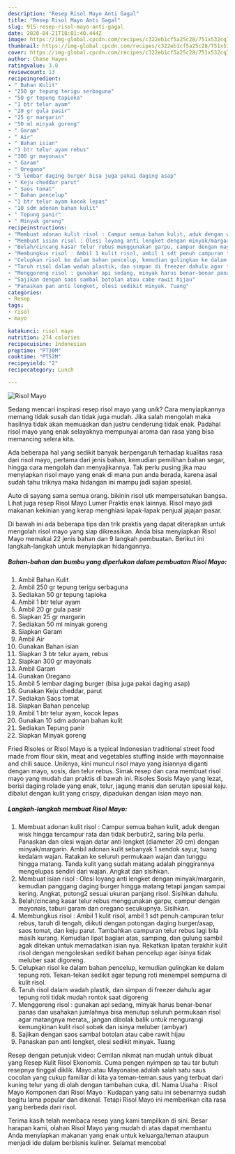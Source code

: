 ```yaml
---
description: "Resep Risol Mayo Anti Gagal"
title: "Resep Risol Mayo Anti Gagal"
slug: 915-resep-risol-mayo-anti-gagal
date: 2020-04-21T18:01:40.444Z
image: https://img-global.cpcdn.com/recipes/c322eb1cf5a25c28/751x532cq70/risol-mayo-foto-resep-utama.jpg
thumbnail: https://img-global.cpcdn.com/recipes/c322eb1cf5a25c28/751x532cq70/risol-mayo-foto-resep-utama.jpg
cover: https://img-global.cpcdn.com/recipes/c322eb1cf5a25c28/751x532cq70/risol-mayo-foto-resep-utama.jpg
author: Chase Hayes
ratingvalue: 3.8
reviewcount: 13
recipeingredient:
- " Bahan Kulit"
- "250 gr tepung terigu serbaguna"
- "50 gr tepung tapioka"
- "1 btr telur ayam"
- "20 gr gula pasir"
- "25 gr margarin"
- "50 ml minyak goreng"
- " Garam"
- " Air"
- " Bahan isian"
- "3 btr telur ayam rebus"
- "300 gr mayonais"
- " Garam"
- " Oregano"
- "5 lembar daging burger bisa juga pakai daging asap"
- " Keju cheddar parut"
- " Saos tomat"
- " Bahan pencelup"
- "1 btr telur ayam kocok lepas"
- "10 sdm adonan bahan kulit"
- " Tepung panir"
- " Minyak goreng"
recipeinstructions:
- "Membuat adonan kulit risol : Campur semua bahan kulit, aduk dengan wisk hingga tercampur rata dan tidak berbutir2, saring bila perlu. Panaskan dan olesi wajan datar anti lengket (diameter 20 cm) dengan minyak/margarin. Ambil adonan kulit sebanyak 1 sendok sayur, tuang kedalam wajan. Ratakan ke seluruh permukaan wajan dan tunggu hingga matang. Tanda kulit yang sudah matang adalah pinggirannya mengelupas sendiri dari wajan. Angkat dan sisihkan."
- "Membuat isian risol : Olesi loyang anti lengket dengan minyak/margarin, kemudian panggang daging burger hingga matang tetapi jangan sampai kering. Angkat, potong2 sesuai ukuran panjang risol. Sisihkan dahulu."
- "Belah/cincang kasar telur rebus menggunakan garpu, campur dengan mayonais, taburi garam dan oregano secukupnya. Sisihkan."
- "Membungkus risol : Ambil 1 kulit risol, ambil 1 sdt penuh campuran telur rebus, taruh di tengah, diikuti dengan potongan daging burger/asap, saos tomat, dan keju parut. Tambahkan campuran telur rebus lagi bila masih kurang. Kemudian lipat bagian atas, samping, dan gulung sambil agak ditekan untuk memadatkan isian nya. Rekatkan lipatan terakhir kulit risol dengan mengoleskan sedikit bahan pencelup agar isinya tidak meluber saat digoreng."
- "Celupkan risol ke dalam bahan pencelup, kemudian gulingkan ke dalam tepung roti. Tekan-tekan sedikit agar tepung roti menempel sempurna di kulit risol."
- "Taruh risol dalam wadah plastik, dan simpan di freezer dahulu agar tepung roti tidak mudah rontok saat digoreng"
- "Menggoreng risol : gunakan api sedang, minyak harus benar-benar panas dan usahakan jumlahnya bisa menutup seluruh permukaan risol agar matangnya merata,, jangan dibolak balik untuk mengurangi kemungkinan kulit risol sobek dan isinya meluber (ambyar)"
- "Sajikan dengan saos sambal botolan atau cabe rawit hijau"
- "Panaskan pan anti lengket, olesi sedikit minyak. Tuang"
categories:
- Resep
tags:
- risol
- mayo

katakunci: risol mayo 
nutrition: 274 calories
recipecuisine: Indonesian
preptime: "PT30M"
cooktime: "PT52M"
recipeyield: "2"
recipecategory: Lunch

---
```



![Risol Mayo](https://img-global.cpcdn.com/recipes/c322eb1cf5a25c28/751x532cq70/risol-mayo-foto-resep-utama.jpg)

Sedang mencari inspirasi resep risol mayo yang unik? Cara menyiapkannya memang tidak susah dan tidak juga mudah. Jika salah mengolah maka hasilnya tidak akan memuaskan dan justru cenderung tidak enak. Padahal risol mayo yang enak selayaknya mempunyai aroma dan rasa yang bisa memancing selera kita.

Ada beberapa hal yang sedikit banyak berpengaruh terhadap kualitas rasa dari risol mayo, pertama dari jenis bahan, kemudian pemilihan bahan segar, hingga cara mengolah dan menyajikannya. Tak perlu pusing jika mau menyiapkan risol mayo yang enak di mana pun anda berada, karena asal sudah tahu triknya maka hidangan ini mampu jadi sajian spesial.

Auto di sayang sama semua orang. bikinin risol utk mempersatukan bangsa. Lihat juga resep Risol Mayo Lumer Praktis enak lainnya. Risol mayo jadi makanan kekinian yang kerap menghiasi lapak-lapak penjual jajajan pasar.


Di bawah ini ada beberapa tips dan trik praktis yang dapat diterapkan untuk mengolah risol mayo yang siap dikreasikan. Anda bisa menyiapkan Risol Mayo memakai 22 jenis bahan dan 9 langkah pembuatan. Berikut ini langkah-langkah untuk menyiapkan hidangannya.

<!--inarticleads1-->

##### Bahan-bahan dan bumbu yang diperlukan dalam pembuatan Risol Mayo:

1. Ambil  Bahan Kulit
1. Ambil 250 gr tepung terigu serbaguna
1. Sediakan 50 gr tepung tapioka
1. Ambil 1 btr telur ayam
1. Ambil 20 gr gula pasir
1. Siapkan 25 gr margarin
1. Sediakan 50 ml minyak goreng
1. Siapkan  Garam
1. Ambil  Air
1. Gunakan  Bahan isian
1. Siapkan 3 btr telur ayam, rebus
1. Siapkan 300 gr mayonais
1. Ambil  Garam
1. Gunakan  Oregano
1. Ambil 5 lembar daging burger (bisa juga pakai daging asap)
1. Gunakan  Keju cheddar, parut
1. Sediakan  Saos tomat
1. Siapkan  Bahan pencelup
1. Ambil 1 btr telur ayam, kocok lepas
1. Gunakan 10 sdm adonan bahan kulit
1. Sediakan  Tepung panir
1. Siapkan  Minyak goreng


Fried Risoles or Risol Mayo is a typical Indonesian traditional street food made from flour skin, meat and vegetables stuffing inside with mayonnaise and chili sauce. Uniknya, kini muncul risol mayo yang isiannya diganti dengan mayo, sosis, dan telur rebus. Simak resep dan cara membuat risol mayo yang mudah dan praktis di bawah ini. Risoles Sosis Mayo yang lezat, berisi daging rolade yang enak, telur, jagung manis dan serutan spesial keju. dibalut dengan kulit yang crispy, dipadukan dengan isian mayo nan. 

<!--inarticleads2-->

##### Langkah-langkah membuat Risol Mayo:

1. Membuat adonan kulit risol : Campur semua bahan kulit, aduk dengan wisk hingga tercampur rata dan tidak berbutir2, saring bila perlu. Panaskan dan olesi wajan datar anti lengket (diameter 20 cm) dengan minyak/margarin. Ambil adonan kulit sebanyak 1 sendok sayur, tuang kedalam wajan. Ratakan ke seluruh permukaan wajan dan tunggu hingga matang. Tanda kulit yang sudah matang adalah pinggirannya mengelupas sendiri dari wajan. Angkat dan sisihkan.
1. Membuat isian risol : Olesi loyang anti lengket dengan minyak/margarin, kemudian panggang daging burger hingga matang tetapi jangan sampai kering. Angkat, potong2 sesuai ukuran panjang risol. Sisihkan dahulu.
1. Belah/cincang kasar telur rebus menggunakan garpu, campur dengan mayonais, taburi garam dan oregano secukupnya. Sisihkan.
1. Membungkus risol : Ambil 1 kulit risol, ambil 1 sdt penuh campuran telur rebus, taruh di tengah, diikuti dengan potongan daging burger/asap, saos tomat, dan keju parut. Tambahkan campuran telur rebus lagi bila masih kurang. Kemudian lipat bagian atas, samping, dan gulung sambil agak ditekan untuk memadatkan isian nya. Rekatkan lipatan terakhir kulit risol dengan mengoleskan sedikit bahan pencelup agar isinya tidak meluber saat digoreng.
1. Celupkan risol ke dalam bahan pencelup, kemudian gulingkan ke dalam tepung roti. Tekan-tekan sedikit agar tepung roti menempel sempurna di kulit risol.
1. Taruh risol dalam wadah plastik, dan simpan di freezer dahulu agar tepung roti tidak mudah rontok saat digoreng
1. Menggoreng risol : gunakan api sedang, minyak harus benar-benar panas dan usahakan jumlahnya bisa menutup seluruh permukaan risol agar matangnya merata,, jangan dibolak balik untuk mengurangi kemungkinan kulit risol sobek dan isinya meluber (ambyar)
1. Sajikan dengan saos sambal botolan atau cabe rawit hijau
1. Panaskan pan anti lengket, olesi sedikit minyak. Tuang


Resep dengan petunjuk video: Cemilan nikmat nan mudah untuk dibuat yang Resep Kulit Risol Ekonomis. Cuma pengen nyimpen sp tau tar butuh resepnya tinggal diklik. Mayo.atau Mayonaise.adalah salah satu saus cocolan yang cukup familiar di kita ya teman-teman.saus yang terbuat dari kuning telur yang di olah dengan tambahan cuka, dll. Nama Usaha : Risol Mayo Komponen dari Risol Mayo : Kudapan yang satu ini sebenarnya sudah begitu lama popular dan dikenal. Tetapi Risol Mayo ini memberikan cita rasa yang berbeda dari risol. 

Terima kasih telah membaca resep yang kami tampilkan di sini. Besar harapan kami, olahan Risol Mayo yang mudah di atas dapat membantu Anda menyiapkan makanan yang enak untuk keluarga/teman ataupun menjadi ide dalam berbisnis kuliner. Selamat mencoba!

